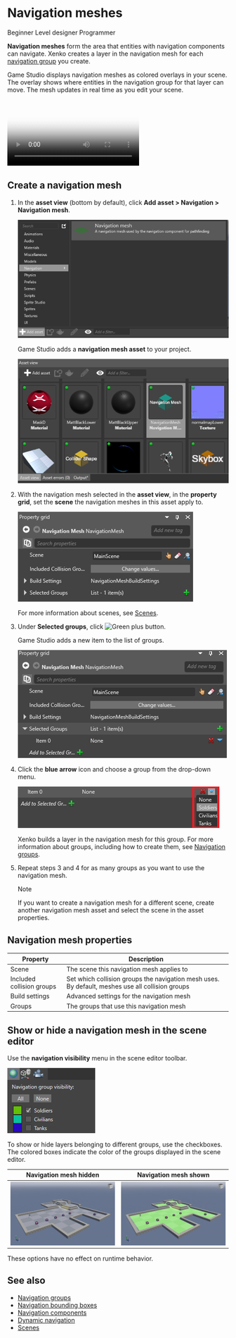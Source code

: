 # Navigation meshes

<span class="label label-doc-level">Beginner</span>
<span class="label label-doc-audience">Level designer</span>
<span class="label label-doc-audience">Programmer</span>

**Navigation meshes** form the area that entities with navigation components can navigate. Xenko creates a layer in the navigation mesh for each [navigation group](navigation-groups.md) you create.

Game Studio displays navigation meshes as colored overlays in your scene. The overlay shows where entities in the navigation group for that layer can move. The mesh updates in real time as you edit your scene.

<p>
<video autoplay loop class="responsive-video" poster="media/withOutlineAE.jpg">
   <source src="media/withOutlineAE.mp4" type="video/mp4">
</video>
</p>

## Create a navigation mesh

1. In the **asset view** (bottom by default), click **Add asset > Navigation > Navigation mesh**.

    ![Select Game Settings asset](media/add-navigation-mesh.png)

    Game Studio adds a **navigation mesh asset** to your project.

    ![Navigation mesh asset](media/navigation-mesh-in-asset-view.png)

2. With the navigation mesh selected in the **asset view**, in the **property grid**, set the **scene** the navigation meshes in this asset apply to.

    ![Set navigation mesh properties](media/navigation-mesh-properties.png)

    For more information about scenes, see [Scenes](scenes.md).

3. Under **Selected groups**, click ![Green plus button](~/manual/game-studio/media/green-plus-icon.png).

    Game Studio adds a new item to the list of groups.

    ![Add navigation group to navigation mesh](media/add-navigation-group-to-navigation-mesh.png)

4. Click the **blue arrow** icon and choose a group from the drop-down menu.

    ![Choose navigation group](media/choose-navigation-group-in-navigation-mesh.png)

    Xenko builds a layer in the navigation mesh for this group. For more information about groups, including how to create them, see [Navigation groups](navigation-groups.md).

5. Repeat steps 3 and 4 for as many groups as you want to use the navigation mesh.

    >[!Note]
    >If you want to create a navigation mesh for a different scene, create another navigation mesh asset and select the scene in the asset properties.

## Navigation mesh properties

| Property                  | Description                                                    
|---------------------------|--------------
| Scene                     | The scene this navigation mesh applies to
| Included collision groups | Set which collision groups the navigation mesh uses. By default, meshes use all collision groups
| Build settings            | Advanced settings for the navigation mesh
| Groups                    | The groups that use this navigation mesh

## Show or hide a navigation mesh in the scene editor

Use the **navigation visibility** menu in the scene editor toolbar.

![Navigation group visibility](media/navigation-group-visibility.png)

To show or hide layers belonging to different groups, use the checkboxes. The colored boxes indicate the color of the groups displayed in the scene editor.

| Navigation mesh hidden   | Navigation mesh shown
|--------------------------| ------------
|![Bounding box shown](media/navigation-mesh-invisible.jpg) | ![Bounding box hidden](media/navigation-mesh-visible.jpg)

These options have no effect on runtime behavior.

## See also

* [Navigation groups](navigation-groups.md)
* [Navigation bounding boxes](navigation-bounding-boxes.md)
* [Navigation components](navigation-components.md)
* [Dynamic navigation](dynamic-navigation.md)
* [Scenes](scenes.md)